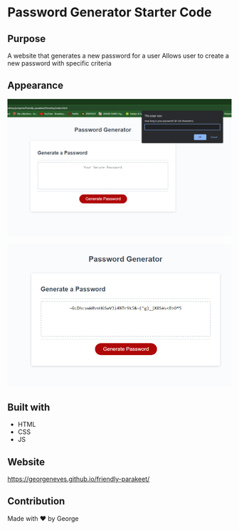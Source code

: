 # Password Generator Starter Code

## Purpose
A website that generates a new password for a user
Allows user to create a new password with specific criteria

## Appearance

![length prompt](./develop/images/lengthprompt.png)

![password](./develop/images/password.png)

## Built with
* HTML
* CSS
* JS

## Website
https://georgeneves.github.io/friendly-parakeet/

## Contribution
Made with ❤️ by George